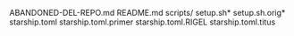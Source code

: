 ABANDONED-DEL-REPO.md
README.md
scripts/
setup.sh*
setup.sh.orig*
starship.toml
starship.toml.primer
starship.toml.RIGEL
starship.toml.titus
